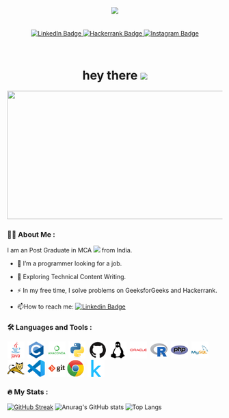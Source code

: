 
<!--
**DineshSripathi718/DineshSripathi718** is a ✨ _special_ ✨ repository because its `README.md` (this file) appears on your GitHub profile.

Here are some ideas to get you started:

- 🔭 I’m currently working on ...
- 🌱 I’m currently learning ...
- 👯 I’m looking to collaborate on ...
- 🤔 I’m looking for help with ...
- 💬 Ask me about ...
- 📫 How to reach me: ...
- 😄 Pronouns: ...
- ⚡ Fun fact: ...
-->
<!-- gif -->

<div id="header" align="center">
  <img src="https://media1.giphy.com/media/jRf5fsn8G6YaogAWxn/giphy.gif?cid=6c09b9521y7l4bs5wl3s3atq8bze0beio7r702srybp9fadf&rid=giphy.gif&ct=s" width="100"/>
</div>
<br>
<br>
<!-- Social profiles -->
<div align = "center">
<div id="badges">
  <a href="https://www.linkedin.com/in/dinesh-sripathi-3065671b0/">
    <img src="https://img.shields.io/badge/LinkedIn-blue?style=for-the-badge&logo=linkedin&logoColor=white" alt="LinkedIn Badge"/>
  </a>
  <a href="https://www.hackerrank.com/dineshsri718?hr_r=1">
    <img src="https://camo.githubusercontent.com/49e713e1463692beaff7b552eb60511454485659f6131286eeab9db84e91840a/68747470733a2f2f69302e77702e636f6d2f6772616473696e67616d65732e636f6d2f77702d636f6e74656e742f75706c6f6164732f323031362f30352f3835363737315f3636383232343035333139373834315f313934333639393030395f6f2e706e67"  width = "110" alt="Hackerrank Badge"/>
  </a>
  <a href="https://www.instagram.com/dinesh.sripathi/">
    <img src="https://viajerocool.com/wp-content/uploads/2021/06/banner-instagram.png" width = "73"  alt="Instagram Badge"/>
  </a>
</div>

<!-- profile views -->
<br>
<img src="https://komarev.com/ghpvc/?username=DineshSripathi718&style=flat-square&color=blue" alt=""/>

<!-- Hey there Gif -->
<h1>
  hey there
  <img src="https://media.giphy.com/media/hvRJCLFzcasrR4ia7z/giphy.gif" width="30px"/>
</h1>

<div align="center">
  <img src="https://media.giphy.com/media/dWesBcTLavkZuG35MI/giphy.gif" width="600" height="300"/>
</div>
</div>

<!-- about me -->

### :man_technologist: About Me :
I am an Post Graduate in MCA <img src="https://media.giphy.com/media/WUlplcMpOCEmTGBtBW/giphy.gif" width="30"> from India.
- :telescope: I’m a programmer looking for a job.

- :seedling: Exploring Technical Content Writing.

- :zap: In my free time, I solve problems on GeeksforGeeks and Hackerrank.

- :mailbox:How to reach me: [![Linkedin Badge](https://img.shields.io/badge/-DineshSripathi-blue?style=flat&logo=Linkedin&logoColor=white)](https://www.linkedin.com/in/dinesh-sripathi-3065671b0/)

<!-- technologies and tools -->

### :hammer_and_wrench: Languages and Tools :
<div>
  <img src="https://github.com/devicons/devicon/blob/master/icons/java/java-original-wordmark.svg" title="Java" alt="Java" width="40" height="40"/>&nbsp;
  <img src="https://raw.githubusercontent.com/devicons/devicon/1119b9f84c0290e0f0b38982099a2bd027a48bf1/icons/c/c-original.svg" title="C" alt="C" width="40" height="40"/>&nbsp;
  <img src="https://raw.githubusercontent.com/devicons/devicon/1119b9f84c0290e0f0b38982099a2bd027a48bf1/icons/anaconda/anaconda-original-wordmark.svg" title="Annoconda" alt="annocanda" width="40" height="40"/>&nbsp;
  <img src="https://raw.githubusercontent.com/devicons/devicon/1119b9f84c0290e0f0b38982099a2bd027a48bf1/icons/python/python-original.svg" title="python" alt="python" width="40" height="40"/>&nbsp;
  <img src="https://raw.githubusercontent.com/devicons/devicon/1119b9f84c0290e0f0b38982099a2bd027a48bf1/icons/github/github-original.svg" title = "GitHUb" alt="GitHUb" width="40" height="40"/>&nbsp;
  <img src="https://raw.githubusercontent.com/devicons/devicon/1119b9f84c0290e0f0b38982099a2bd027a48bf1/icons/linux/linux-plain.svg"  title="linux" alt="linux" width="40" height="40"/>&nbsp;
  <img src="https://raw.githubusercontent.com/devicons/devicon/1119b9f84c0290e0f0b38982099a2bd027a48bf1/icons/oracle/oracle-original.svg" title="oracle" alt="oracle" width="40" height="40"/>&nbsp; 
  <img src="https://raw.githubusercontent.com/devicons/devicon/1119b9f84c0290e0f0b38982099a2bd027a48bf1/icons/r/r-original.svg" title="R"  alt="R" width="40" height="40"/>&nbsp;
  <img src="https://raw.githubusercontent.com/devicons/devicon/1119b9f84c0290e0f0b38982099a2bd027a48bf1/icons/php/php-original.svg" title="PHP" alt="PHP" width="40" height="40"/>&nbsp;
  <img src="https://github.com/devicons/devicon/blob/master/icons/mysql/mysql-original-wordmark.svg" title="MySQL"  alt="MySQL" width="40" height="40"/>&nbsp;
  <img src="https://raw.githubusercontent.com/devicons/devicon/1119b9f84c0290e0f0b38982099a2bd027a48bf1/icons/tomcat/tomcat-original.svg" title="Tomcat" alt="Tomcat" width="40" height="40"/>&nbsp;
  <img src="https://raw.githubusercontent.com/devicons/devicon/1119b9f84c0290e0f0b38982099a2bd027a48bf1/icons/vscode/vscode-original.svg" title="VScode" alt="VScode" width="40" height="40"/>&nbsp;
  <img src="https://github.com/devicons/devicon/blob/master/icons/git/git-original-wordmark.svg" title="Git" **alt="Git" width="40" height="40"/>
  <img src="https://raw.githubusercontent.com/devicons/devicon/1119b9f84c0290e0f0b38982099a2bd027a48bf1/icons/chrome/chrome-original.svg" title = "Chrome" alt="chrome" width="40" height="40"/>&nbsp;
  <img src="https://raw.githubusercontent.com/devicons/devicon/1119b9f84c0290e0f0b38982099a2bd027a48bf1/icons/kaggle/kaggle-original.svg" title="Kaggle" alt="Kaggle" width="40" height="40"/>&nbsp;
</div>

<!-- Git stats -->

### :fire: My Stats :
[![GitHub Streak](https://github-readme-streak-stats.herokuapp.com?user=DineshSripathi718&theme=dracula)](https://git.io/streak-stats)
![Anurag's GitHub stats](https://github-readme-stats.vercel.app/api?username=DineshSripathi718&show_icons=true&theme=dracula)
![Top Langs](https://github-readme-stats.vercel.app/api/top-langs/?username=DineshSripathi718&theme=dracula)
